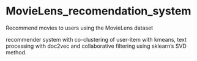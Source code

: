 # MovieLens_recomendation_system
Recommend movies to users using the MovieLens dataset

recommender system with co-clustering of user-item with kmeans, 
text processing with doc2vec and collaborative filtering using sklearn’s SVD method.
